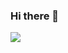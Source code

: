 ### Hi there 👋

[![](https://visitcount.itsvg.in/api?id=SeydaBalci&label=Viewers&color=12&icon=3&pretty=true)](https://visitcount.itsvg.in)



